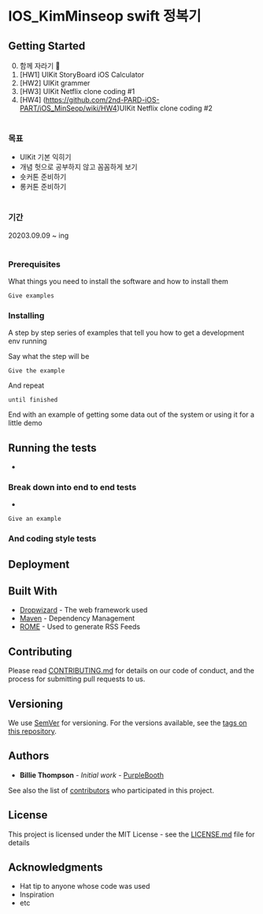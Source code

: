 # IOS_KimMinseop swift 정복기

## Getting Started

0. 함께 자라기 🌱
1. [HW1] UIKit StoryBoard iOS Calculator
2. [HW2] UIKit grammer
3. [HW3] UIKit Netflix clone coding #1
4. [HW4] (https://github.com/2nd-PARD-iOS-PART/iOS_MinSeop/wiki/HW4)UIKit Netflix clone coding #2
<br><br>
### 목표
* UIKit 기본 익히기
* 개념 헛으로 공부하지 않고 꼼꼼하게 보기
* 숏커톤 준비하기
* 롱커톤 준비하기
<br><br>
### 기간
20203.09.09 ~ ing
<br><br>
### Prerequisites

What things you need to install the software and how to install them

```
Give examples
```

### Installing

A step by step series of examples that tell you how to get a development env running

Say what the step will be

```
Give the example
```

And repeat

```
until finished
```

End with an example of getting some data out of the system or using it for a little demo

## Running the tests

 - 

### Break down into end to end tests

 - 

```
Give an example
```

### And coding style tests


## Deployment


## Built With

* [Dropwizard](http://www.dropwizard.io/1.0.2/docs/) - The web framework used
* [Maven](https://maven.apache.org/) - Dependency Management
* [ROME](https://rometools.github.io/rome/) - Used to generate RSS Feeds

## Contributing

Please read [CONTRIBUTING.md](https://gist.github.com/PurpleBooth/b24679402957c63ec426) for details on our code of conduct, and the process for submitting pull requests to us.

## Versioning

We use [SemVer](http://semver.org/) for versioning. For the versions available, see the [tags on this repository](https://github.com/your/project/tags). 

## Authors

* **Billie Thompson** - *Initial work* - [PurpleBooth](https://github.com/PurpleBooth)

See also the list of [contributors](https://github.com/your/project/contributors) who participated in this project.

## License

This project is licensed under the MIT License - see the [LICENSE.md](LICENSE.md) file for details

## Acknowledgments

* Hat tip to anyone whose code was used
* Inspiration
* etc
